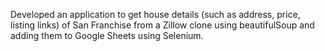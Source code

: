 Developed an application to get house details (such as address, price, listing links) of San Franchise from a Zillow clone using beautifulSoup and adding them to Google Sheets using Selenium.
